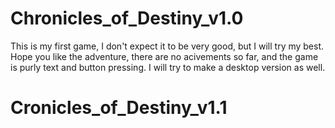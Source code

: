# Chronicles_of_Destiny_v1.0
This is my first game, I don't expect it to be very good, but I will try my best. Hope you like the adventure, there are no acivements so far, and the game is purly text and button pressing. I will try to make a desktop version as well.

# Cronicles_of_Destiny_v1.1
